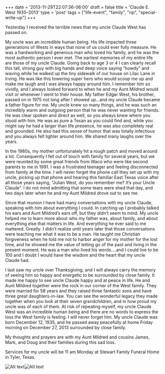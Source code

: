 +++
date = '2013-11-29T22:07:36-06:00'
draft = false
title = 'Claude E. West 1935–2013'
type = 'post'
tags = ["life-event", "family", "rip", "special-write-up"]
+++

<style>
  .image-row {
    display: flex;
  }
</style>



Yesterday I received the terrible news that my uncle Claude West has passed on.<br />

My uncle was an incredible human being.  His life impacted three generations of Wests in ways that none of us could ever fully measure. He was a hardworking and generous man who loved his family, and he was the most authentic person I ever met.
The earliest memories of my entire life are those of my uncle Claude. Going back to age 3 or 4 I can clearly recall this tall, strong guy with big hands and deep voice saying “howdy” and waving while he walked up the tiny sidewalk of our house on Lilac Lane in Irving. He was like this towering super hero who would scoop me up and make me laugh and I was always happy around him. I remember him so vividly, and I always looked forward to when he and my Aunt Mildred would visit or whenever I went to their house.
My father Edgar West, his brother, passed on in 1975 not long after I showed up…and my uncle Claude became a father figure for me. My uncle knew so many things, and he was such an incredibly warm and outgoing person that he was never wanting for friends. He was clear spoken and direct as well, so you always knew where you stood with him. He was as pure a Texan as you could find and, while you might say he had a larger than life presence, he was also completely real and grounded. He also had this sense of humor that was totally infectious and you always felt lighter around him. We shared many laughs over the years.<br />

In the 1980s, my mother unfortunately hit a rough patch and moved around a lot. Consequently I fell out of touch with family for several years, but we were reunited by some great friends from Waco who were like second parents to me in 1991. I was a frustrated teenager and feeling disconnected from family at the time. I will never forget the phone call they set up with my uncle, picking up that phone and hearing this familiar East Texas voice after all those years saying, “Julian West, do you remember me? It’s your Uncle Claude”. I do not mind admitting that some tears were shed that day, and two days later when he and my Aunt Mildred drove out to see me.<br />

Since that reunion I have had many conversations with my uncle Claude, speaking with him about everything I could. In catching up I probably talked his ears and Aunt Mildred’s ears off, but they didn’t seem to mind. My uncle helped me to learn more about who my father was, about family, and about everything else that matters in life. And everything he ever said to me mattered. Greatly. I didn’t realize until years later that those conversations were teaching me what it was to be a man. He taught me Christian forgiveness when he told me not to harbor anger for my mother for the lost time, and he showed me the value of letting go of the past and living in the present moment. He was a man who lived his words….and I could live to be 100 and I doubt I would have the wisdom and the heart that my uncle Claude had.<br />

I last saw my uncle over Thanksgiving, and I will always carry the memory of seeing him so happy and energetic to be surrounded by close family. It made me happy to see uncle Claude happy and at peace in life. He and Aunt Mildred together were the rock in our corner of the West family. They were married for 58 years and they raised three fantastic sons and have three great daughters-in-law. You can see the wonderful legacy they made together when you look at their seven grandchildren, and in how proud my uncle was of each of them. At risk of repeating myself, my uncle Claude West was an incredible human being and there are no words to express the loss the West family is feeling. I will never forget him.
My uncle Claude was born December 12, 1935, and he passed away peacefully at home Friday morning on December 27, 2013 surrounded by close family.<br />

My thoughts and prayers are with my Aunt Mildred and cousins James, Mark, and Doug and their families during this sad loss.<br />

Services for my uncle will be 11 am Monday at Stewart Family Funeral Home in Tyler, Texas.<br />

<div class="image-row">
    <img src="https://julianwest.me/Blog/posts/images/claude-west.jpeg" alt="Alt text">
    <img src="https://julianwest.me/Blog/posts/images/me-uncle-c.jpeg" alt="Alt text">
</div><br /> <br />
